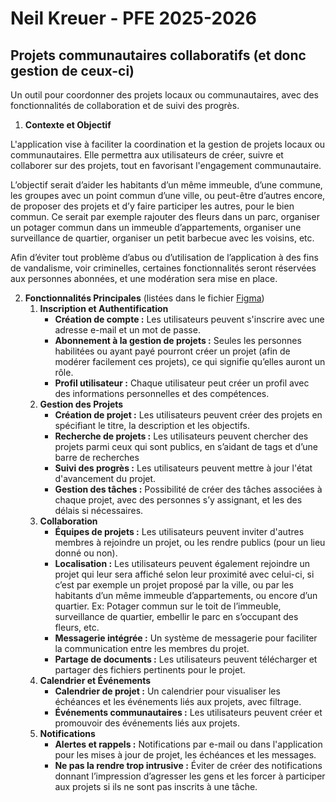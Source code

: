 # Neil Kreuer - PFE 2025-2026

## Projets communautaires collaboratifs (et donc gestion de ceux-ci)
Un outil pour coordonner des projets locaux ou communautaires, avec des fonctionnalités de collaboration et de suivi des progrès.

1. **Contexte et Objectif**

L'application vise à faciliter la coordination et la gestion de projets locaux ou communautaires. Elle permettra aux utilisateurs de créer, suivre et collaborer sur des projets, tout en favorisant l'engagement communautaire.

L’objectif serait d’aider les habitants d’un même immeuble, d’une commune, les groupes avec un point commun d’une ville, ou peut-être d’autres encore, de proposer des projets et d’y faire participer les autres, pour le bien commun. Ce serait par exemple rajouter des fleurs dans un parc, organiser un potager commun dans un immeuble d’appartements, organiser une surveillance de quartier, organiser un petit barbecue avec les voisins, etc.

Afin d’éviter tout problème d’abus ou d’utilisation de l’application à des fins de vandalisme, voir criminelles, certaines fonctionnalités seront réservées aux personnes abonnées, et une modération sera mise en place.


2. **Fonctionnalités Principales**
    (listées dans le fichier [Figma](https://www.figma.com/design/FKS2nRA0CgPv6EcUjuYYSG/PFE-%22Come-Unite%22?node-id=0-1&t=YRbJmTLryWjCQc7z-1))
    1. **Inscription et Authentification**
        * **Création de compte :** Les utilisateurs peuvent s'inscrire avec une adresse e-mail et un mot de passe.
        * **Abonnement à la gestion de projets :** Seules les personnes habilitées ou ayant payé pourront créer un projet (afin de modérer facilement ces projets), ce qui signifie qu’elles auront un rôle.
        * **Profil utilisateur :** Chaque utilisateur peut créer un profil avec des informations personnelles et des compétences.
    2. **Gestion des Projets**
        * **Création de projet :** Les utilisateurs peuvent créer des projets en spécifiant le titre, la description et les objectifs.
        * **Recherche de projets :** Les utilisateurs peuvent chercher des projets parmi ceux qui sont publics, en s’aidant de tags et d’une barre de recherches
        * **Suivi des progrès :** Les utilisateurs peuvent mettre à jour l'état d'avancement du projet.
        * **Gestion des tâches :** Possibilité de créer des tâches associées à chaque projet, avec des personnes s’y assignant, et les des délais si nécessaires.
    3. **Collaboration**
        * **Équipes de projets :** Les utilisateurs peuvent inviter d'autres membres à rejoindre un projet, ou les rendre publics (pour un lieu donné ou non).
        * **Localisation :** Les utilisateurs peuvent également rejoindre un projet qui leur sera affiché selon leur proximité avec celui-ci, si c’est par exemple un projet proposé par la ville, ou par les habitants d’un même immeuble d’appartements, ou encore d’un quartier. Ex: Potager commun sur le toit de l’immeuble, surveillance de quartier, embellir le parc en s’occupant des fleurs, etc.
        * **Messagerie intégrée :** Un système de messagerie pour faciliter la communication entre les membres du projet.
        * **Partage de documents :** Les utilisateurs peuvent télécharger et partager des fichiers pertinents pour le projet.
    4. **Calendrier et Événements**
        * **Calendrier de projet :** Un calendrier pour visualiser les échéances et les événements liés aux projets, avec filtrage.
        * **Événements communautaires :** Les utilisateurs peuvent créer et promouvoir des événements liés aux projets.
    5. **Notifications**
        * **Alertes et rappels :** Notifications par e-mail ou dans l'application pour les mises à jour de projet, les échéances et les messages.
        * **Ne pas la rendre trop intrusive :** Éviter de créer des notifications donnant l’impression d’agresser les gens et les forcer à participer aux projets si ils ne sont pas inscrits à une tâche.
